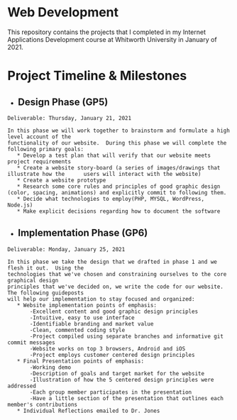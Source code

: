 # Web Development

This repository contains the projects that I completed in my Internet Applications Development course at Whitworth University in January of 2021.

# Project Timeline & Milestones

   * ## Design Phase (GP5)

    Deliverable: Thursday, January 21, 2021

    In this phase we will work together to brainstorm and formulate a high level account of the 
    functionality of our website.  During this phase we will complete the following primary goals:
       * Develop a test plan that will verify that our website meets project requirements
       * Create a website story-board (a series of images/drawings that illustrate how the      users will interact with the website)
       * Create a website prototype
       * Research some core rules and principles of good graphic design (color, spacing, animations) and explicitly commit to following them.
       * Decide what technologies to employ(PHP, MYSQL, WordPress, Node.js) 
       * Make explicit decisions regarding how to document the software

   * ## Implementation Phase (GP6)
  
    Deliverable: Monday, January 25, 2021

    In this phase we take the design that we drafted in phase 1 and we flesh it out.  Using the
    technologies that we've chosen and constraining ourselves to the core graphical design 
    principles that we've decided on, we write the code for our website. The following guideposts 
    will help our implementation to stay focused and organized:
       * Website implementation points of emphasis:
	       -Excellent content and good graphic design principles
	       -Intuitive, easy to use interface
	       -Identifiable branding and market value
	       -Clean, commented coding style
	       -Project compiled using separate branches and informative git commit messages
	       -Website works on top 3 browsers, Android and iOS
	       -Project employs customer centered design principles
       * Final Presentation points of emphasis:
	       -Working demo
	       -Description of goals and target market for the website
	       -Illustration of how the 5 centered design principles were addressed
	       -Each group member participates in the presentation
	       -Have a little section of the presentation that outlines each member's contributions
       * Individual Reflections emailed to Dr. Jones